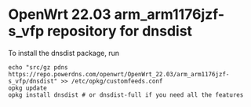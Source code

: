 OpenWrt 22.03 arm_arm1176jzf-s_vfp repository for dnsdist
========

To install the dnsdist package, run

```
echo "src/gz pdns https://repo.powerdns.com/openwrt/OpenWrt_22.03/arm_arm1176jzf-s_vfp/dnsdist" >> /etc/opkg/customfeeds.conf
opkg update
opkg install dnsdist # or dnsdist-full if you need all the features
```
